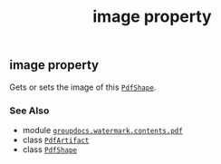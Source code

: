﻿---
title: image property
second_title: GroupDocs.Watermark for Python via .NET API References
description: 
type: docs
url: /python-net/groupdocs.watermark.contents.pdf/pdfartifact/image/
is_root: false
weight: 70
---

## image property


Gets or sets the image of this [`PdfShape`](/watermark/python-net/groupdocs.watermark.contents.pdf/pdfshape).

### See Also
* module [`groupdocs.watermark.contents.pdf`](../../)
* class [`PdfArtifact`](/watermark/python-net/groupdocs.watermark.contents.pdf/pdfartifact)
* class [`PdfShape`](/watermark/python-net/groupdocs.watermark.contents.pdf/pdfshape)
